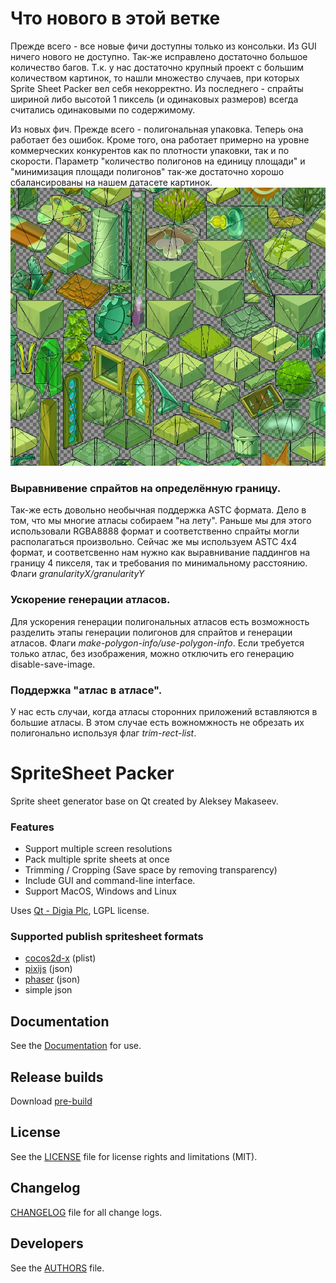 # Что нового в этой ветке
Прежде всего - все новые фичи доступны только из консольки. Из GUI ничего нового не доступно. Так-же исправлено достаточно большое количество багов. Т.к. у нас достаточно крупный проект с большим количеством картинок, то нашли множество случаев, при которых Sprite Sheet Packer вел себя некорректно. Из последнего - спрайты шириной либо высотой 1 пиксель (и одинаковых размеров) всегда считались одинаковыми по содержимому.

Из новых фич. Прежде всего - полигональная упаковка. Теперь она работает без ошибок. Кроме того, она работает примерно на уровне коммерческих конкурентов как по плотности упаковки, так и по скорости. Параметр "количество полигонов на единицу площади" и "минимизация площади полигонов" так-же достаточно хорошо сбалансированы на нашем датасете картинок.
![Полигональная упаковка](/images/polygonal_example.webp)

### Выравнивение спрайтов на определённую границу.
Так-же есть довольно необычная поддержка ASTC формата. Дело в том, что мы многие атласы собираем "на лету". Раньше мы для этого использовали RGBA8888 формат и соответственно спрайты могли располагаться произвольно. Сейчас же мы используем ASTC 4x4 формат, и соответсвенно нам нужно как выравнивание паддингов на границу 4 пикселя, так и требования по минимальному расстоянию. Флаги *granularityX/granularityY*

### Ускорение генерации атласов.
Для ускорения генерации полигональных атласов есть возможность разделить этапы генерации полигонов для спрайтов и генерации атласов. Флаги *make-polygon-info/use-polygon-info*.
Если требуется только атлас, без изображения, можно отключить его генерацию disable-save-image.

### Поддержка "атлас в атласе".
У нас есть случаи, когда атласы сторонних приложений вставляются в большие атласы. В этом случае есть вожномжность не обрезать их полигонально используя флаг *trim-rect-list*.

# SpriteSheet Packer
Sprite sheet generator base on Qt created by Aleksey Makaseev.

### Features ###
* Support multiple screen resolutions
* Pack multiple sprite sheets at once
* Trimming / Cropping (Save space by removing transparency)
* Include GUI and command-line interface.
* Support MacOS, Windows and Linux

Uses [Qt - Digia Plc](http://qt-project.org), LGPL license.

### Supported publish spritesheet formats ###
* [cocos2d-x](http://www.cocos2d-x.org) (plist)
* [pixijs](http://www.pixijs.com) (json)
* [phaser](https://phaser.io) (json)
* simple json


## Documentation
See the [Documentation](http://amakaseev.github.io/sprite-sheet-packer) for use.


## Release builds
Download [pre-build](https://github.com/amakaseev/sprite-sheet-packer/releases)


## License
See the [LICENSE](LICENSE.md) file for license rights and limitations (MIT).


## Changelog
[CHANGELOG](CHANGELOG.md) file for all change logs.


## Developers
See the [AUTHORS](AUTHORS.md) file.

